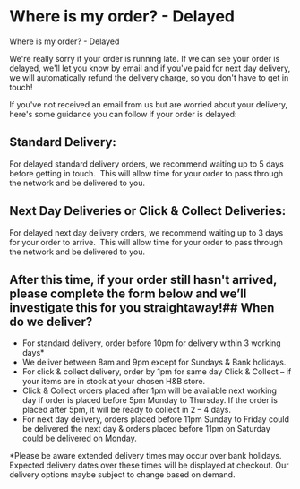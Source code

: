 # Where is my order? - Delayed

Where is my order? - Delayed

We're really sorry if your order is running late. If we can see your order is delayed, we'll let you know by email and if you've paid for next day delivery, we will automatically refund the delivery charge, so you don't have to get in touch!

If you've not received an email from us but are worried about your delivery, here's some guidance you can follow if your order is delayed:
## Standard Delivery:
For delayed standard delivery orders, we recommend waiting up to 5 days before getting in touch.  This will allow time for your order to pass through the network and be delivered to you.
## Next Day Deliveries or Click & Collect Deliveries:
For delayed next day delivery orders, we recommend waiting up to 3 days for your order to arrive.  This will allow time for your order to pass through the network and be delivered to you.
## After this time, if your order still hasn't arrived, please complete the form below and we’ll investigate this for you straightaway!## When do we deliver?
* For standard delivery, order before 10pm for delivery within 3 working days\*
* We deliver between 8am and 9pm except for Sundays & Bank holidays.
* For click & collect delivery, order by 1pm for same day Click & Collect – if your items are in stock at your chosen H&B store.
* Click & Collect orders placed after 1pm will be available next working day if order is placed before 5pm Monday to Thursday. If the order is placed after 5pm, it will be ready to collect in 2 – 4 days.
* For next day delivery, orders placed before 11pm Sunday to Friday could be delivered the next day & orders placed before 11pm on Saturday could be delivered on Monday.

\*Please be aware extended delivery times may occur over bank holidays. Expected delivery dates over these times will be displayed at checkout. Our delivery options maybe subject to change based on demand.

